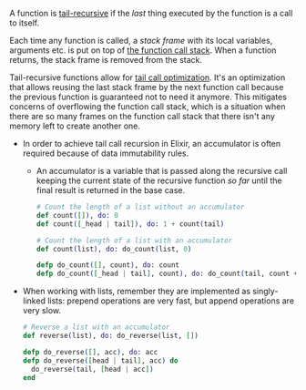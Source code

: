 A function is [tail-recursive][recursion-tc] if the _last_ thing executed by the function is a call to itself.

Each time any function is called, a _stack frame_ with its local variables, arguments etc. is put on top of [the function call stack][call-stack]. When a function returns, the stack frame is removed from the stack.

Tail-recursive functions allow for [tail call optimization][tail-call-optimization]. It's an optimization that allows reusing the last stack frame by the next function call because the previous function is guaranteed not to need it anymore. This mitigates concerns of overflowing the function call stack, which is a situation when there are so many frames on the function call stack that there isn't any memory left to create another one.

- In order to achieve tail call recursion in Elixir, an accumulator is often required because of data immutability rules.

  - An accumulator is a variable that is passed along the recursive call keeping the current state of the recursive function _so far_ until the final result is returned in the base case.

    ```elixir
    # Count the length of a list without an accumulator
    def count([]), do: 0
    def count([_head | tail]), do: 1 + count(tail)

    # Count the length of a list with an accumulator
    def count(list), do: do_count(list, 0)

    defp do_count([], count), do: count
    defp do_count([_head | tail], count), do: do_count(tail, count + 1)
    ```

- When working with lists, remember they are implemented as singly-linked lists: prepend operations are very fast, but append operations are very slow.

  ```elixir
  # Reverse a list with an accumulator
  def reverse(list), do: do_reverse(list, [])

  defp do_reverse([], acc), do: acc
  defp do_reverse([head | tail], acc) do
    do_reverse(tail, [head | acc])
  end
  ```

[call-stack]: https://en.wikipedia.org/wiki/Call_stack
[recursion-tc]: https://en.wikipedia.org/wiki/Tail_call
[tail-call-optimization]: https://dino.codes/posts/tail-call-optimization-in-elixir/
